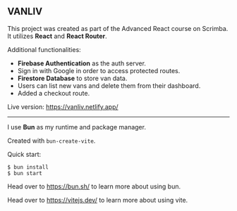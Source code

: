 ## VANLIV

This project was created as part of the Advanced React course on Scrimba. It utilizes **React** and **React Router**.

Additional functionalities:

- **Firebase Authentication** as the auth server.
- Sign in with Google in order to access protected routes.
- **Firestore Database** to store van data.
- Users can list new vans and delete them from their dashboard.
- Added a checkout route.

Live version: https://vanliv.netlify.app/

---

I use **Bun** as my runtime and package manager.

Created with `bun-create-vite`.

Quick start:

```
$ bun install
$ bun start
```

Head over to https://bun.sh/ to learn more about using bun.

Head over to https://vitejs.dev/ to learn more about using vite.
